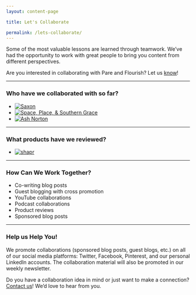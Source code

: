 ```yaml
---
layout: content-page

title: Let's Collaborate

permalink: /lets-collaborate/
---
```


<p>Some of the most valuable lessons are learned through teamwork. We’ve had the opportunity to work with great people to bring you content from different perspectives. </p>

Are you interested in collaborating with Pare and Flourish? Let us <a href="{{site.email}}">know</a>!

<hr class="secondary">

### Who have we collaborated with so far?

<ul class="collaborateList">
	<li>
		<a href="{{site.url}}/blog/interview-tips-from-an-introvert/">
			<img class="img-responsive img-fluid" src="{{site.url}}/images/collaborate/saxon.jpg" alt="Saxon" title="Saxon" data-pin-nopin="true">
		</a>
	</li>
	<li>
		<a href="{{site.url}}/blog/your-questions-about-workplace-holidays-answered/">
			<img class="img-responsive img-fluid" src="{{site.url}}/images/collaborate/spacePlaceAndSouthernGrace.jpg" alt="Space, Place, & Southern Grace" title="Space, Place, & Southern Grace" data-pin-nopin="true">
		</a>
	</li>
	<li>
		<a href="{{site.url}}/blog/stop-consuming-learn-by-doing/">
			<img class="img-responsive img-fluid" src="{{site.url}}/images/collaborate/ashNorton.jpg" alt="Ash Norton" title="Ash Norton" data-pin-nopin="true">
		</a>
	</li>
</ul>

<hr class="secondary">

### What products have we reviewed?

<ul class="collaborateList">
	<li>
		<a href="{{site.url}}/blog/why-you-should-be-using-the-shapr-networking-app/">
			<img class="img-responsive img-fluid" src="{{site.url}}/images/collaborate/shapr.jpg" alt="shapr" title="shapr" data-pin-nopin="true">
		</a>
	</li>
</ul>

<hr class="secondary">

### How Can We Work Together?

<ul>
	<li>Co-writing blog posts</li>
	<li>Guest blogging with cross promotion</li>
	<li>YouTube collaborations</li>
	<li>Podcast collaborations</li>
	<li>Product reviews </li>
	<li>Sponsored blog posts</li>
</ul>

<hr class="secondary">

### Help us Help You!

We promote collaborations (sponsored blog posts, guest blogs, etc.) on all of our social media platforms: Twitter, Facebook, Pinterest, and our personal LinkedIn accounts. The collaboration material will also be promoted in our weekly newsletter. 

Do you have a collaboration idea in mind or just want to make a connection? <a href="mailto:{{site.email}}">Contact us</a>! We’d love to hear from you. 
